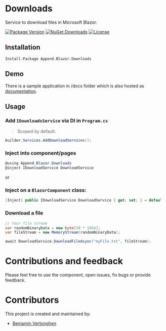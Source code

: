# Downloads
Service to download files in Microsoft Blazor.

[![Package Version](https://img.shields.io/nuget/v/Append.Blazor.Downloads.svg)](https://www.nuget.org/packages/Append.Blazor.Downloads)
[![NuGet Downloads](https://img.shields.io/nuget/dt/Append.Blazor.Downloads.svg)](https://www.nuget.org/packages/Append.Blazor.Downloads)
[![License](https://img.shields.io/github/license/Append-IT/Blazor.Downloads.svg)](https://github.com/Append-IT/Blazor.Downloads/blob/main/LICENSE)

## Installation

```
Install-Package Append.Blazor.Downloads
```

## Demo
There is a sample application in /docs folder which is also hosted as [documentation](https://blazor-downloads.append.be). 

## Usage

### Add `IDownloadsService` via DI in `Program.cs`
> Scoped by default.
```csharp
builder.Services.AddDownloadServices();
```

### Inject into component/pages
```csharp
@using Append.Blazor.Downloads
@inject IDownloadService DownloadService
```

or

### Inject on a `BlazorComponent` class:

```c#
[Inject] public IDownloadService DownloadService { get; set; } = default!;
```

### Download a file
```csharp
// Your file stream
var randomBinaryData = new byte[50 * 1024];
var fileStream = new MemoryStream(randomBinaryData);

await DownloadService.DownloadFileAsync("myFile.txt", fileStream);
```

# Contributions and feedback

Please feel free to use the component, open issues, fix bugs or provide feedback.

# Contributors

This project is created and maintained by:

- [Benjamin Vertonghen](https://github.com/vertonghenb)
